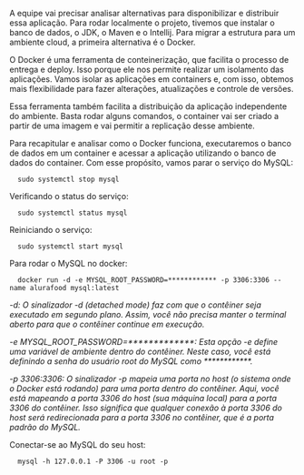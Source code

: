 A equipe vai precisar analisar alternativas para disponibilizar e distribuir essa aplicação. 
Para rodar localmente o projeto, tivemos que instalar o banco de dados, o JDK, o Maven e o Intellij. 
Para migrar a estrutura para um ambiente cloud, a primeira alternativa é o Docker.

O Docker é uma ferramenta de conteinerização, que facilita o processo de entrega e deploy. 
Isso porque ele nos permite realizar um isolamento das aplicações. Vamos isolar as aplicações em containers e, 
com isso, obtemos mais flexibilidade para fazer alterações, atualizações e controle de versões.

Essa ferramenta também facilita a distribuição da aplicação independente do ambiente. 
Basta rodar alguns comandos, o container vai ser criado a partir de uma imagem e vai permitir a replicação desse ambiente.

Para recapitular e analisar como o Docker funciona, executaremos o banco de dados em um container e acessar a aplicação utilizando
o banco de dados do container. Com esse propósito, vamos parar o serviço do MySQL:

      sudo systemctl stop mysql

Verificando o status do serviço:

      sudo systemctl status mysql

Reiniciando o serviço:

      sudo systemctl start mysql

Para rodar o MySQL no docker:

      docker run -d -e MYSQL_ROOT_PASSWORD=************ -p 3306:3306 --name alurafood mysql:latest

_-d: O sinalizador -d (detached mode) faz com que o contêiner seja executado em segundo plano. 
Assim, você não precisa manter o terminal aberto para que o contêiner continue em execução._

_-e MYSQL_ROOT_PASSWORD=*************: Esta opção -e define uma variável de ambiente dentro do contêiner.
Neste caso, você está definindo a senha do usuário root do MySQL como ************._
 
_-p 3306:3306: O sinalizador -p mapeia uma porta no host (o sistema onde o Docker está rodando) para uma porta dentro do contêiner. 
Aqui, você está mapeando a porta 3306 do host (sua máquina local) para a porta 3306 do contêiner. 
Isso significa que qualquer conexão à porta 3306 do host será redirecionada para a porta 3306 no contêiner, que é a porta padrão do MySQL._



Conectar-se ao MySQL do seu host:

      mysql -h 127.0.0.1 -P 3306 -u root -p





